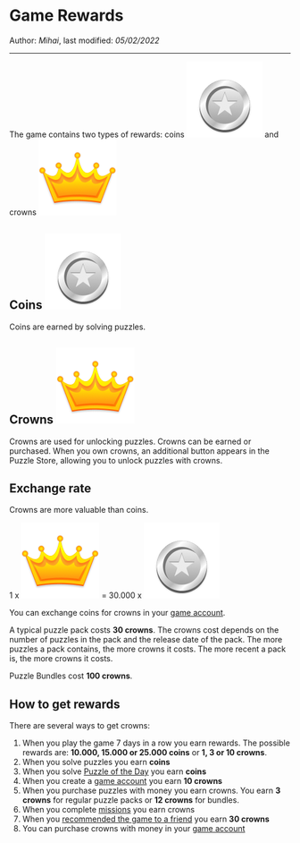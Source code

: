 ﻿# Game Rewards

Author: *Mihai*, last modified: _05/02/2022_

---
The game contains two types of rewards: coins ![Coin Reward](coin.png?w=48) and crowns ![Crown Reward](crown.png?w=48)

## Coins ![Coin Reward](coin.png?w=48)

Coins are earned by solving puzzles.

## Crowns ![Crown Reward](crown.png?w=48)

Crowns are used for unlocking puzzles. Crowns can be earned or purchased. When you own crowns, an additional button appears in the Puzzle Store, allowing you to unlock puzzles with crowns.

## Exchange rate

Crowns are more valuable than coins.

1 x ![Crown Reward](crown.png?w=48) = 30.000 x ![Coin Reward](coin.png?w=48)

You can exchange coins for crowns in your [game account](https://frenzygames.net/custom/account).

A typical puzzle pack costs **30 crowns**. The crowns cost depends on the number of puzzles in the pack and the release date of the pack. The more puzzles a pack contains, the more crowns it costs. The more recent a pack is, the more crowns it costs.

Puzzle Bundles cost **100 crowns**.

## How to get rewards

There are several ways to get crowns:

1. When you play the game 7 days in a row you earn rewards. The possible rewards are: __10.000, 15.000 or 25.000 coins__ or **1, 3 or 10 crowns**.
1. When you solve puzzles you earn **coins**
1. When you solve [Puzzle of the Day](https://frenzygames.net/custom/pod) you earn **coins**
1. When you create a [game account](https://frenzygames.net/custom/account) you earn **10 crowns**
1. When you purchase puzzles with money you earn crowns. You earn **3 crowns** for regular puzzle packs or __12 crowns__ for bundles.
1. When you complete [missions](https://frenzygames.net/custom/missions) you earn crowns
1. When you [recommended the game to a friend](https://frenzygames.net/custom/missions) you earn **30 crowns**
1. You can purchase crowns with money in your [game account](https://frenzygames.net/custom/account)
